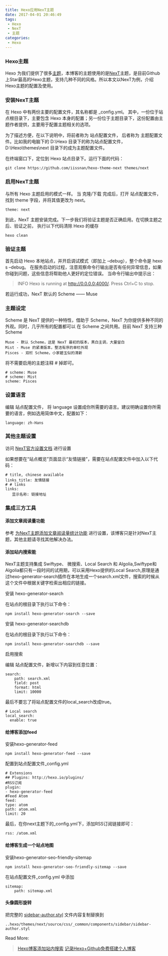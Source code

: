 ```yaml
---
title: Hexo应用NexT主题
date: 2017-04-01 20:46:49
tags:
 - Hexo
 - NexT
 - 主题
categories:
 - Hexo
---
```

### Hexo主题 ###


Hexo 为我们提供了很多[主题]("https://hexo.io/themes/)，本博客的主题使用的是[NexT](https://github.com/iissnan/hexo-theme-next)主题，是目前Github上Star最高的Hexo主题，支持几种不同的风格。所以本文以NexT为例，介绍Hexo主题的配置及使用。


### 安装NexT主题 ###


在 Hexo 中有两份主要的配置文件，其名称都是 _config.yml。 其中，一份位于站点根目录下，主要包含 Hexo 本身的配置；另一份位于主题目录下，这份配置由主题作者提供，主要用于配置主题相关的选项。

为了描述方便，在以下说明中，将前者称为 站点配置文件， 后者称为 主题配置文件。比如我的电脑下的 D:\Hexo 目录下的称为站点配置文件，D:\Hexo\themes\next 目录下的成为主题配置文件。

在终端窗口下，定位到 Hexo 站点目录下。运行下面的代码：

```
git clone https://github.com/iissnan/hexo-theme-next themes/next
```


### 启用NexT主题 ###


与所有 Hexo 主题启用的模式一样。 当 克隆/下载 完成后，打开 站点配置文件， 找到 theme 字段，并将其值更改为 next。

```
theme: next
```


到此，NexT 主题安装完成。下一步我们将验证主题是否正确启用。在切换主题之后、验证之前， 执行以下代码清除 Hexo 的缓存

```
hexo clean
```


### 验证主题 ###


首先启动 Hexo 本地站点，并开启调试模式（即加上 –debug），整个命令是 hexo s –debug。 在服务启动的过程，注意观察命令行输出是否有任何异常信息，如果你碰到问题，这些信息将帮助他人更好的定位错误。 当命令行输出中提示出：

> INFO Hexo is running at http://0.0.0.0:4000/. Press Ctrl+C to stop.

若运行成功，NexT 默认的 Scheme —— Muse


### 主题设定 ###


Scheme 是 NexT 提供的一种特性，借助于 Scheme，NexT 为你提供多种不同的外观。同时，几乎所有的配置都可以 在 Scheme 之间共用。目前 NexT 支持三种 Scheme

```
Muse - 默认 Scheme，这是 NexT 最初的版本，黑白主调，大量留白
Mist - Muse 的紧凑版本，整洁有序的单栏外观
Pisces - 双栏 Scheme，小家碧玉似的清新
```

将不需要启用的主题注释 # 掉即可。

```
# scheme: Muse
# scheme: Mist
scheme: Pisces
```


### 设置语言 ###


编辑 站点配置文件， 将 language 设置成你所需要的语言。建议明确设置你所需要的语言，例如选用简体中文，配置如下：

```
language: zh-Hans
```


### 其他主题设置 ###

访问 [NexT官方设置文档](http://theme-next.iissnan.com/getting-started.html) 进行设置

如果想要在“站点概览”页面显示“友情链接”，需要在站点配置文件中加入以下代码：

```
# title, chinese available
links_title: 友情链接 
# # links
links:
   显示名称: 链接地址
```


### 集成三方工具 ###


#### 添加文章阅读量功能 ####


参考 [为NexT主题添加文章阅读量统计功能](https://notes.wanghao.work/2015-10-21-%E4%B8%BANexT%E4%B8%BB%E9%A2%98%E6%B7%BB%E5%8A%A0%E6%96%87%E7%AB%A0%E9%98%85%E8%AF%BB%E9%87%8F%E7%BB%9F%E8%AE%A1%E5%8A%9F%E8%83%BD.html#%E9%85%8D%E7%BD%AELeanCloud) 进行设置，该博客只是针对NexT主题，其他主题请寻找其他解决办法。


#### 添加站内搜索能 ####


NexT主题支持集成 Swiftype、 微搜索、Local Search 和 Algolia,Swiftype和Algolia都只有一段时间的试用期，可以采用Hexo提供的Local Search,原理是通过hexo-generator-search插件在本地生成一个search.xml文件，搜索的时候从这个文件中根据关键字检索出相应的链接。

安装 hexo-generator-search

在站点的根目录下执行以下命令：

```
npm install hexo-generator-search --save
```


安装 hexo-generator-searchdb

在站点的根目录下执行以下命令：

```
npm install hexo-generator-searchdb --save
```


启用搜索

编辑 站点配置文件，新增以下内容到任意位置：

```
search:
	path: search.xml
  	field: post
  	format: html
  	limit: 10000
```

最后不要忘了将站点配置文件的local_search改成true。

```
# Local search
local_search:
  enable: true
```

#### 给博客添加feed ####


安装hexo-generator-feed

```
npm install hexo-generator-feed --save
```


配置到站点配置文件_config.yml

```
# Extensions
## Plugins: http://hexo.io/plugins/
#RSS订阅
plugin:
- hexo-generator-feed
#Feed Atom
feed:
type: atom
path: atom.xml
limit: 20
```

最后，在你next主题下的_config.yml下，添加RSS订阅链接即可：

```
rss: /atom.xml
```


#### 给博客生成一个站点地图 ####


安装hexo-generator-seo-friendly-sitemap

```
npm install hexo-generator-seo-friendly-sitemap --save
```


在站点配置文件_config.yml 中添加

```
sitemap:
	path: sitemap.xml
```

#### 头像圆形旋转 ####


把完整的 [sidebar-author.styl](https://github.com/ehlxr/useful-code/blob/master/resources/sidebar-author.styl) 文件内容复制替换到

```
..hexo/themes/next/source/css/_common/components/sidebar/sidebar-author.styl
```



Read More:

> [Hexo博客添加站内搜索](http://www.ezlippi.com/blog/2017/02/hexo-search.html) 
> [记录Hexo+Github免费搭建个人博客](https://superbsco.coding.me/2017/01/13/new-article/)